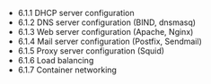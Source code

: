 

- 6.1.1 DHCP server configuration
- 6.1.2 DNS server configuration (BIND, dnsmasq)
- 6.1.3 Web server configuration (Apache, Nginx)
- 6.1.4 Mail server configuration (Postfix, Sendmail)
- 6.1.5 Proxy server configuration (Squid)
- 6.1.6 Load balancing
- 6.1.7 Container networking